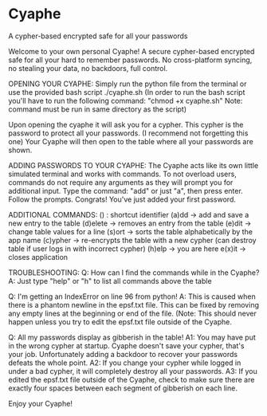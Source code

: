 # Cyaphe
A cypher-based encrypted safe for all your passwords

Welcome to your own personal Cyaphe!
A secure cypher-based encrypted safe for all your hard to remember passwords.
No cross-platform syncing, no stealing your data, no backdoors, full control.

OPENING YOUR CYAPHE:
Simply run the python file from the terminal or use the provided bash script ./cyaphe.sh
(In order to run the bash script you'll have to run the following command:
"chmod +x cyaphe.sh"
Note: command must be run in same directory as the script)

Upon opening the cyaphe it will ask you for a cypher.
This cypher is the password to protect all your passwords.
(I recommend not forgetting this one)
Your Cyaphe will then open to the table where all your passwords are shown.

ADDING PASSWORDS TO YOUR CYAPHE:
The Cyaphe acts like its own little simulated terminal and works with commands.
To not overload users, commands do not require any arguments as they will prompt you for additional input.
Type the command: "add" or just "a", then press enter.
Follow the prompts.
Congrats! You've just added your first password.

ADDITIONAL COMMANDS:
() : shortcut identifier
(a)dd     ->    add and save a new entry to the table
(d)elete  ->    removes an entry from the table
(e)dit    ->    change table values for a line
(s)ort    ->    sorts the table alphabetically by the app name
(c)ypher  ->    re-encrypts the table with a new cypher (can destroy table if user logs in with incorrect cypher)
(h)elp    ->    you are here
e(x)it    ->    closes application

TROUBLESHOOTING:
Q: How can I find the commands while in the Cyaphe?
A: Just type "help" or "h" to list all commands above the table

Q: I'm getting an IndexError on line 96 from python!
A: This is caused when there is a phantom newline in the epsf.txt file. This can be fixed by removing any empty lines at the beginning or end of the file. (Note: This should never happen unless you try to edit the epsf.txt file outside of the Cyaphe.

Q: All my passwords display as gibberish in the table!
A1: You may have put in the wrong cypher at startup. Cyaphe doesn't save your cypher, that's your job. Unfortunately adding a backdoor to recover your passwords defeats the whole point.
A2: If you change your cypher while logged in under a bad cypher, it will completely destroy all your passwords.
A3: If you edited the epsf.txt file outside of the Cyaphe, check to make sure there are exactly four spaces between each segment of gibberish on each line.

Enjoy your Cyaphe!
